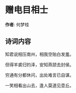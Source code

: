 # 赠电目相士

**作者**: 何梦桂

## 诗词内容

知君说相压南州，相我空贻白发羞。

但得羊裘归钓泽，安知燕颔去封侯。

穷通有分都休问，出处难言已自谋。

一笑相看出山去，逢人莫道见壶丘。

